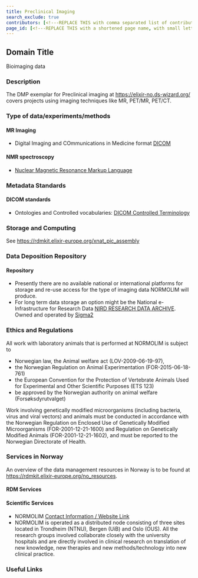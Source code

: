 ```yaml
---
title: Preclinical Imaging
search_exclude: true
contributors: [<!---REPLACE THIS with comma separated list of contributors--->]
page_id: [<!---REPLACE THIS with a shortened page name, with small letters and spaces, or an acronym in capital and small letters--->]
---
```


## Domain Title
<!--Example: High-Throughput Screening-->
Bioimaging data

### Description
The DMP exemplar for Preclinical imaging at https://elixir-no.ds-wizard.org/ covers projects using imaging techniques like MR, PET/MR, PET/CT. 

### Type of data/experiments/methods
#### MR Imaging
- Digital Imaging and COmmunications in Medicine format [DICOM](https://fairsharing.org/bsg-s000114)

#### NMR spectroscopy
- [Nuclear Magnetic Resonance Markup Language](https://fairsharing.org/bsg-s000563)

### Metadata Standards
#### DICOM standards
- Ontologies and Controlled vocabularies: [DICOM Controlled Terminology](https://fairsharing.org/bsg-s000828)

### Storage and Computing
<!--Add information about e.g. NeLS-->
 See https://rdmkit.elixir-europe.org/xnat_pic_assembly

### Data Deposition Repository

#### Repository 
- Presently there are no available national or international platforms for storage and re-use access for the type of imaging data NORMOLIM will produce.
- For long term data storage an option might be the National e-Infrastructure for Research Data [NIRD RESEARCH DATA ARCHIVE](https://archive.norstore.no/). Owned and operated by [Sigma2](https://www.sigma2.no/research-data-archive)

### Ethics and Regulations
<!--Add information about laws and policies in Norway for relevant data types-->
All work with laboratory animals that is performed at NORMOLIM is subject to 
- Norwegian law, the Animal welfare act (LOV-2009-06-19-97), 
- the Norwegian Regulation on Animal Experimentation (FOR-2015-06-18-761)
- the European Convention for the Protection of Vertebrate Animals Used for Experimental and Other Scientific Purposes  (ETS 123) 
- be approved by the Norwegian authority on animal welfare (Forsøksdyrutvalget) 

Work involving genetically modified microorganisms (including bacteria, virus and viral vectors) and animals must be conducted in accordance with the Norwegian Regulation on Enclosed Use of Genetically Modified Microorganisms (FOR-2001-12-21-1600) and Regulation on Genetically Modified Animals (FOR-2001-12-21-1602), and must be reported to the Norwegian Directorate of Health.

### Services in Norway
<!--Add one line description-->
An overview of the data management resources in Norway is to be found at https://rdmkit.elixir-europe.org/no_resources.

#### RDM Services

#### Scientific Services
- NORMOLIM [Contact Information / Website Link](https://normolim.w.uib.no/)
- NORMOLIM is operated as a distributed node consisting of three sites located in Trondheim (NTNU), Bergen (UiB) and Oslo (OUS). All the research groups involved collaborate closely with the university hospitals and are directly involved in clinical research on translation of new knowledge, new therapies and new methods/technology into new clinical practice.

### Useful Links
<!--Add a list of relevant external/global tools-->
